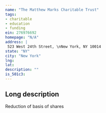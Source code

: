 ```yaml
---
name: "The Matthew Marks Charitable Trust"
tags:
- charitable
- education
- funding
ein: 276976692
homepage: "N/A"
address: |
 523 West 24th Street, \nNew York, NY 10014
state: "NY"
city: "New York"
lng: 
lat: 
description: ""
is_501c3: 
---
```


## Long description

Reduction of basis of shares

